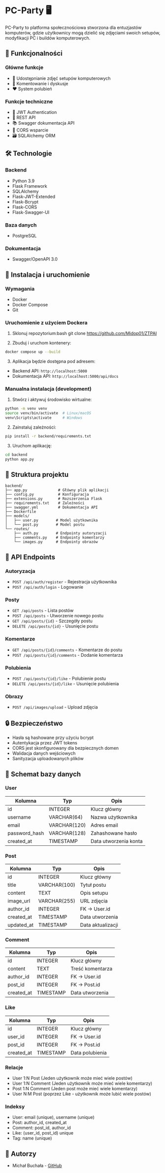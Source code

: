 # PC-Party 🖥️

PC-Party to platforma społecznościowa stworzona dla entuzjastów komputerów, gdzie użytkownicy mogą dzielić się zdjęciami swoich setupów, modyfikacji PC i buildów komputerowych.

## 🌟 Funkcjonalności

### Główne funkcje
- 📸 Udostępnianie zdjęć setupów komputerowych
- 💬 Komentowanie i dyskusje
- ❤️ System polubień

### Funkcje techniczne
- 🔐 JWT Authentication
- 📝 REST API
- 📚 Swagger dokumentacja API
- 🔄 CORS wsparcie
- 🗃️ SQLAlchemy ORM

## 🛠️ Technologie

### Backend
- Python 3.9
- Flask Framework
- SQLAlchemy
- Flask-JWT-Extended
- Flask-Bcrypt
- Flask-CORS
- Flask-Swagger-UI

### Baza danych
- PostgreSQL

### Dokumentacja
- Swagger/OpenAPI 3.0

## 🚀 Instalacja i uruchomienie

### Wymagania
- Docker
- Docker Compose
- Git

### Uruchomienie z użyciem Dockera

1. Sklonuj repozytorium:bash
git clone https://github.com/Midop01/ZTPAI

2. Zbuduj i uruchom kontenery:
```bash
docker compose up --build
```

3. Aplikacja będzie dostępna pod adresem:
- Backend API: `http://localhost:5000`
- Dokumentacja API: `http://localhost:5000/api/docs`

### Manualna instalacja (development)

1. Stwórz i aktywuj środowisko wirtualne:
```bash
python -m venv venv
source venv/bin/activate  # Linux/macOS
venv\Scripts\activate     # Windows
```

2. Zainstaluj zależności:
```bash
pip install -r backend/requirements.txt
```

3. Uruchom aplikację:
```bash
cd backend
python app.py
```

## 📁 Struktura projektu

```
backend/
├── app.py              # Główny plik aplikacji
├── config.py           # Konfiguracja
├── extensions.py       # Rozszerzenia Flask
├── requirements.txt    # Zależności
├── swagger.yml         # Dokumentacja API
├── Dockerfile         
├── models/
│   ├── user.py        # Model użytkownika
│   └── post.py        # Model postu
└── routes/
    ├── auth.py        # Endpointy autoryzacji
    ├── comments.py    # Endpointy komentarzy
    └── images.py      # Endpointy obrazów
```

## 📌 API Endpoints

### Autoryzacja
- `POST /api/auth/register` - Rejestracja użytkownika
- `POST /api/auth/login` - Logowanie

### Posty
- `GET /api/posts` - Lista postów
- `POST /api/posts` - Utworzenie nowego postu
- `GET /api/posts/{id}` - Szczegóły postu
- `DELETE /api/posts/{id}` - Usunięcie postu

### Komentarze
- `GET /api/posts/{id}/comments` - Komentarze do postu
- `POST /api/posts/{id}/comments` - Dodanie komentarza

### Polubienia
- `POST /api/posts/{id}/like` - Polubienie postu
- `DELETE /api/posts/{id}/like` - Usunięcie polubienia

### Obrazy
- `POST /api/images/upload` - Upload zdjęcia

## 🔒 Bezpieczeństwo

- Hasła są hashowane przy użyciu bcrypt
- Autentykacja przez JWT tokens
- CORS jest skonfigurowany dla bezpiecznych domen
- Walidacja danych wejściowych
- Sanityzacja uploadowanych plików


## 💾 Schemat bazy danych

### User
| Kolumna        | Typ         | Opis                    |
|----------------|-------------|-------------------------|
| id             | INTEGER     | Klucz główny           |
| username       | VARCHAR(64) | Nazwa użytkownika      |
| email          | VARCHAR(120)| Adres email            |
| password_hash  | VARCHAR(128)| Zahashowane hasło      |
| created_at     | TIMESTAMP   | Data utworzenia konta  |

### Post
| Kolumna        | Typ         | Opis                    |
|----------------|-------------|-------------------------|
| id             | INTEGER     | Klucz główny           |
| title          | VARCHAR(100)| Tytuł postu            |
| content        | TEXT        | Opis setupu            |
| image_url      | VARCHAR(255)| URL zdjęcia            |
| author_id      | INTEGER     | FK -> User.id          |
| created_at     | TIMESTAMP   | Data utworzenia        |
| updated_at     | TIMESTAMP   | Data aktualizacji      |

### Comment
| Kolumna        | Typ         | Opis                    |
|----------------|-------------|-------------------------|
| id             | INTEGER     | Klucz główny           |
| content        | TEXT        | Treść komentarza       |
| author_id      | INTEGER     | FK -> User.id          |
| post_id        | INTEGER     | FK -> Post.id          |
| created_at     | TIMESTAMP   | Data utworzenia        |

### Like
| Kolumna        | Typ         | Opis                    |
|----------------|-------------|-------------------------|
| id             | INTEGER     | Klucz główny           |
| user_id        | INTEGER     | FK -> User.id          |
| post_id        | INTEGER     | FK -> Post.id          |
| created_at     | TIMESTAMP   | Data polubienia        |

### Relacje

- User 1:N Post (Jeden użytkownik może mieć wiele postów)
- User 1:N Comment (Jeden użytkownik może mieć wiele komentarzy)
- Post 1:N Comment (Jeden post może mieć wiele komentarzy)
- User N:M Post (poprzez Like - użytkownik może lubić wiele postów)

### Indeksy
- User: email (unique), username (unique)
- Post: author_id, created_at
- Comment: post_id, author_id
- Like: (user_id, post_id) unique
- Tag: name (unique)

## 👥 Autorzy

- Michał Buchała - [GitHub](https://github.com/Midop01)